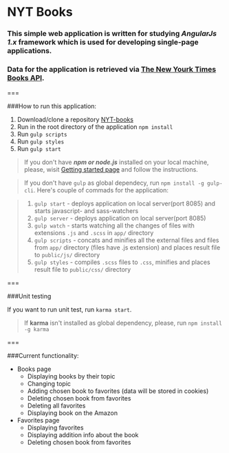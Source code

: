NYT Books
===

### This simple web application is written for studying *AngularJs 1.x* framework which is used for developing single-page applications.
### Data for the application is retrieved via [The New Yourk Times Books API](https://developer.nytimes.com/books_api.json).

===

###How to run this application:

1. Download/clone a repository [NYT-books](https://github.com/artsiomshushkevich/NYT-books.git)
2. Run in the root directory of the application `npm install`
4. Run `gulp scripts`
5. Run `gulp styles`
3. Run `gulp start`

> If you don't have ***npm or node.js*** installed on your local machine, please, wisit [Getting started page](https://docs.npmjs.com/getting-started) and follow the instructions.

> If you don't have `gulp` as global dependecy, run `npm install -g gulp-cli`.
> Here's couple of commads for the application:

> 1. `gulp start` - deploys application on local server(port 8085) and starts javascript- and sass-watchers
> 2. `gulp server` - deploys application on local server(port 8085)
> 3. `gulp watch` - starts watching all the changes of files with extensions `.js` and `.scss` in `app/` directory
> 4. `gulp scripts` - concats and minifies all the external files and files from `app/` directory (files have .js extension) and places result file to `public/js/` directory
> 5. `gulp styles` - compiles `.scss` files to `.css`, minifies and places result file to `public/css/` directory

===

###Unit testing

If you want to run unit test, run `karma start`.

> If **karma** isn't installed as global dependency, please, run `npm install -g karma`

===

###Current functionality:

- Books page
  - Displaying books by their topic
  - Changing topic
  - Adding chosen book to favorites (data will be stored in cookies)
  - Deleting сhosen book from favorites
  - Deleting all favorites
  - Displaying book on the Amazon
- Favorites page
  - Displaying favorites
  - Displaying addition info about the book
  - Deleting chosen book from favorites
  
  

